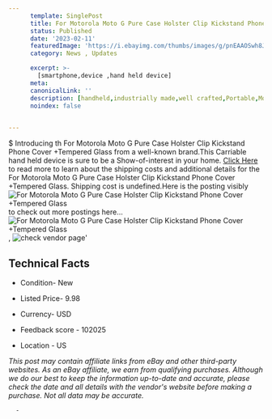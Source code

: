 ```yaml
---
      template: SinglePost
      title: For Motorola Moto G Pure Case Holster Clip Kickstand Phone Cover +Tempered Glass
      status: Published
      date: '2023-02-11'
      featuredImage: 'https://i.ebayimg.com/thumbs/images/g/pnEAAOSwh8Jhqui0/s-l225.jpg'
      category: News , Updates

      excerpt: >-
        [smartphone,device ,hand held device]
      meta:
      canonicalLink: ''
      description: [handheld,industrially made,well crafted,Portable,Mobile,Compact,Convenient,Lightweight,Maneuverable,Man-portable,Miniature,Carriable,Hand-held,Light,Holdable,Transportable,Mobile device,Pocket-sized,On-the-go,Wireless,Cordless,Compact size,Convenient size, smartphone,device ,hand held device]
      noindex: false
      

---
```

$
      Introducing th For Motorola Moto G Pure Case Holster Clip Kickstand Phone Cover +Tempered Glass from a well-known brand.This Carriable hand held device is sure to be a Show-of-interest in your home. [Click Here](https://www.ebay.com/itm/144317568170?hash=item2199ff54aa%3Ag%3ApnEAAOSwh8Jhqui0&amdata=enc%3AAQAHAAAA4NyRh6BaB30TcvlbDAIENGveBDRL%2FR%2FYe0Gvbj8ZrdMCIeqQ95FDKWd1f8I67XSLvjDWJeN7FDuazj3xNXdwn6hxf1XLBb%2BuMgyjxWyJfj8nl7FIXYo982%2Bfq0VbUVIVw5%2BTOZE%2BcAYm4nwBgdQ7MMJGjUt1%2BgBeLFwh%2BWatzoYZJahjezqQZ0nIhxqlxNhlqUyUPvNDca5BKWIYgALSvgFO5kGyNQkDd80yIoZKMm3O5X1iXeTmQA%2BX42vf1ye%2BnFg9fk48Ro66va8dFkImpMrzNafdqK4lJySeQOfB%2F5C%2F&mkevt=1&mkcid=1&mkrid=711-53200-19255-0&campid=%253CePNCampaignId%253E&customid=%253CreferenceId%253E&toolid=10049) to read more to learn about the shipping costs and additional details for the For Motorola Moto G Pure Case Holster Clip Kickstand Phone Cover +Tempered Glass. Shipping cost is undefined.Here is the posting visibly ![For Motorola Moto G Pure Case Holster Clip Kickstand Phone Cover +Tempered Glass](https://i.ebayimg.com/thumbs/images/g/pnEAAOSwh8Jhqui0/s-l225.jpg) to check out more postings here... ![For Motorola Moto G Pure Case Holster Clip Kickstand Phone Cover +Tempered Glass](https://i.ebayimg.com/images/g/pnEAAOSwh8Jhqui0/s-l1600.jpg), ![check vendor page](https://origin-galleryplus.ebayimg.com/ws/web/144317568170_2_0_1/225x225.jpg,https://origin-galleryplus.ebayimg.com/ws/web/144317568170_3_0_1/225x225.jpg,https://origin-galleryplus.ebayimg.com/ws/web/144317568170_4_0_1/225x225.jpg,https://origin-galleryplus.ebayimg.com/ws/web/144317568170_5_0_1/225x225.jpg,https://origin-galleryplus.ebayimg.com/ws/web/144317568170_6_0_1/225x225.jpg,https://origin-galleryplus.ebayimg.com/ws/web/144317568170_7_0_1/225x225.jpg)'

      

 ## Technical Facts 



     
      

 - Condition- New 


      

 - Listed Price- 9.98 


      

 - Currency- USD 


      

 - Feedback score - 102025 


      

 - Location - US 


      
      

 *_This post may contain affiliate links from eBay and other third-party websites. As an eBay affiliate, we earn from qualifying purchases. Although we do our best to keep the information up-to-date and accurate, please check the date and all details with the vendor's website before making a purchase. Not all data may be accurate._*




      -
